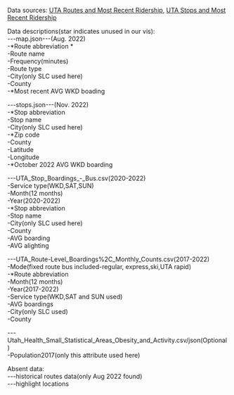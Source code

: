 Data sources:
[UTA Routes and Most Recent Ridership](https://data-rideuta.opendata.arcgis.com/datasets/rideuta::uta-routes-and-most-recent-ridership/about), [UTA Stops and Most Recent Ridership](https://data-rideuta.opendata.arcgis.com/datasets/rideuta::uta-stops-and-most-recent-ridership/about)

Data descriptions(star indicates unused in our vis):\
---map.json---(Aug. 2022)\
        -*Route abbreviation * \
        -Route name \
        -Frequency(minutes)\
        -Route type\
        -City(only SLC used here)\
        -County \
        -*Most recent AVG WKD boading

---stops.json---(Nov. 2022)\
    -*Stop abbreviation \
    -Stop name\
    -City(only SLC used here)\
    -*Zip code \
    -County\
    -Latitude\
    -Longitude\
    -*October 2022 AVG WKD boarding

---UTA_Stop_Boardings_-_Bus.csv(2020-2022)\
    -Service type(WKD,SAT,SUN)\
    -Month(12 months)\
    -Year(2020-2022)\
    -*Stop abbreviation\
    -Stop name\
    -City(only SLC used here)\
    -County\
    -AVG boarding\
    -AVG alighting

---UTA_Route-Level_Boardings%2C_Monthly_Counts.csv(2017-2022)\
    -Mode(fixed route bus included-regular, express,ski,UTA rapid)\
    -*Route abbreviation\
    -Month(12 months)\
    -Year(2017-2022)\
    -Service type(WKD,SAT and SUN used)\
    -AVG boardings\
    -City(only SLC used)\
    -County

---Utah_Health_Small_Statistical_Areas_Obesity_and_Activity.csv/json(Optional)\
    -Population2017(only this attribute used here)


Absent data:\
---historical routes data(only Aug 2022 found)\
---highlight locations
